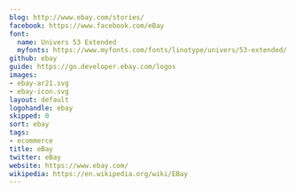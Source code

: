 ```yaml
---
blog: http://www.ebay.com/stories/
facebook: https://www.facebook.com/eBay
font:
  name: Univers 53 Extended
  myfonts: https://www.myfonts.com/fonts/linotype/univers/53-extended/
github: ebay
guide: https://go.developer.ebay.com/logos
images:
- ebay-ar21.svg
- ebay-icon.svg
layout: default
logohandle: ebay
skipped: 0
sort: ebay
tags:
- ecommerce
title: eBay
twitter: eBay
website: https://www.ebay.com/
wikipedia: https://en.wikipedia.org/wiki/EBay
---
```

